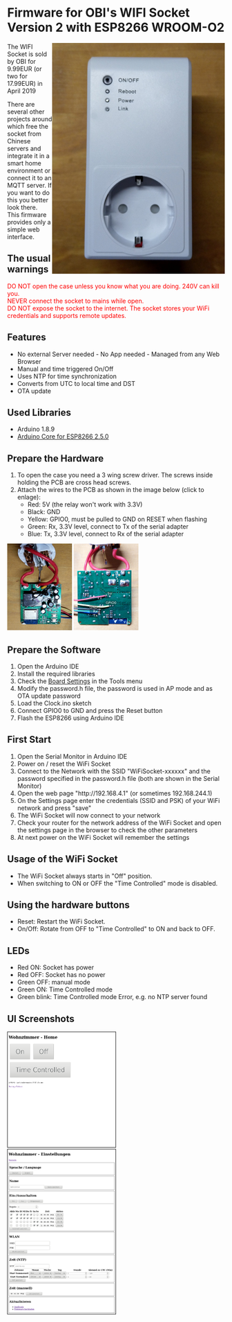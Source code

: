 <h1>Firmware for OBI's WIFI Socket Version 2 with ESP8266 WROOM-O2</h1>

<a href="images/gehaeuse.jpg"><img src="images/gehaeuse.jpg" alt="Gehaeuse" width="400px" align="right"/></a>

<p>The WIFI Socket is sold by OBI for 9.99EUR (or two for 17.99EUR) in April 2019</p>
<p>There are several other projects around which free the socket from Chinese servers and integrate it in a smart home environment or connect it to an MQTT server. If you want to do this you better look there.</br>This firmware provides only a simple web interface.</p>

<h2>The usual warnings</h2>
<p><span style="color: red">DO NOT open the case unless you know what you are doing. 240V can kill you.<br/>
NEVER connect the socket to mains while open.<br/>
DO NOT expose  the socket to the internet. The socket stores your WiFi credentials and supports remote updates.</span></p>

<h2>Features</h2>
<ul>
  <li>No external Server needed - No App needed - Managed from any Web Browser</li>
  <li>Manual and time triggered On/Off</li>
  <li>Uses NTP for time synchronization</li>
  <li>Converts from UTC to local time and DST</li>
  <li>OTA update</li>
</ul>

<h2>Used Libraries</h2>
<ul>
  <li>Arduino 1.8.9</li>
  <li><a href="https://github.com/esp8266/Arduino">Arduino Core for ESP8266 2.5.0</a></li>
</ul>

<h2>Prepare the Hardware</h2>
<ol>
  <li>To open the case you need a 3 wing screw driver. The screws inside holding the PCB are cross head screws.</li>
  <li>Attach the wires to the PCB as shown in the image below (click to enlage):
    <ul>
      <li>Red: 5V (the relay won't work with 3.3V)</li>
      <li>Black: GND</li>
      <li>Yellow: GPIO0, must be pulled to GND on RESET when flashing</li>
      <li>Green: Rx, 3.3V level, connect to Tx of the serial adapter</li>
      <li>Blue: Tx, 3.3V level, connect to Rx of the serial adapter</li>
    </ul>
  </li>
</ol>
<p>
  <a href="images/oben.jpg"><img src="images/oben.jpg" alt="upper side" height="200px"/></a>
  <a href="images/unten.jpg"><img src="images/unten.jpg" alt="lower side" height="200px"/></a>
</p>

<h2>Prepare the Software</h2>
<ol>
  <li>Open the Arduino IDE</li>
  <li>Install the required libraries</li>
  <li>Check the <a href="source/ArduinoSettings.png">Board Settings</a> in the Tools menu</li>
  <li>Modify the password.h file, the password is used in AP mode and as OTA update password</li>
  <li>Load the Clock.ino sketch</li>
  <li>Connect GPIO0 to GND and press the Reset button</li>
  <li>Flash the ESP8266 using Arduino IDE </li>
</ol>

<h2>First Start</h2>
<ol>
  <li>Open the Serial Monitor in Arduino IDE</li>
  <li>Power on / reset the WiFi Socket</li>
  <li>Connect to the Network with the SSID "WiFiSocket-xxxxxx" and the password specified in the password.h file (both are shown in the Serial Monitor)</li>
  <li>Open the web page "http://192.168.4.1" (or sometimes 192.168.244.1)</li>
  <li>On the Settings page enter the credentials (SSID and PSK) of your WiFi network and press "save"</li>
  <li>The WiFi Socket will now connect to your network</li>
  <li>Check your router for the network address of the WiFi Socket and open the settings page in the browser to check the other parameters</li>
  <li>At next power on the WiFi Socket will remember the settings</li>
</ol>

<h2>Usage of the WiFi Socket</h2>
<ul>
  <li>The WiFi Socket always starts in "Off" position.</li>
  <li>When switching to ON or OFF the "Time Controlled" mode is disabled.</li>
</ul>

<h2>Using the hardware buttons</h2>
<ul>
  <li>Reset: Restart the WiFi Socket.</li>
  <li>On/Off: Rotate from OFF to "Time Controlled" to ON and back to OFF.</li>
</ul>

<h2>LEDs</h2>
<ul>
  <li>Red ON: Socket has power</li>
  <li>Red OFF: Socket has no power</li>
  <li>Green OFF: manual mode</li>
  <li>Green ON: Time Controlled mode</li>
  <li>Green blink: Time Controlled mode Error, e.g. no NTP server found</li>
</ul>

<h2>UI Screenshots</h2>
<p>
<a style="vertical-align: top" href="images/home.png"    ><img src="images/home.png"     alt="home"     width="250" border="1px"/></a>
<a style="vertical-align: top" href="images/settings.png"><img src="images/settings.png" alt="settings" width="250" border="1px"/></a>
</p>
